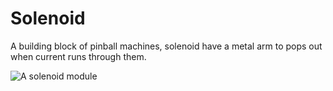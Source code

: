 # Solenoid

A building block of pinball machines, solenoid have a metal arm to pops out when current runs through them.

![A solenoid module]({{site.baseurl}}/assets/modules/output/solenoid/demo.jpg)

